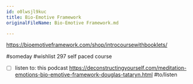 ```yaml
---
id: o0lwsjl9kuc
title: Bio-Emotive Framework
originalFileName: Bio-Emotive Framework.md

---
```


https://bioemotiveframework.com/shop/introcoursewithbooklets/

#someday #wishlist 297 self paced course

* [ ] listen to: this podcast https://deconstructingyourself.com/meditation-emotions-bio-emotive-framework-douglas-tataryn.html #to/listen
